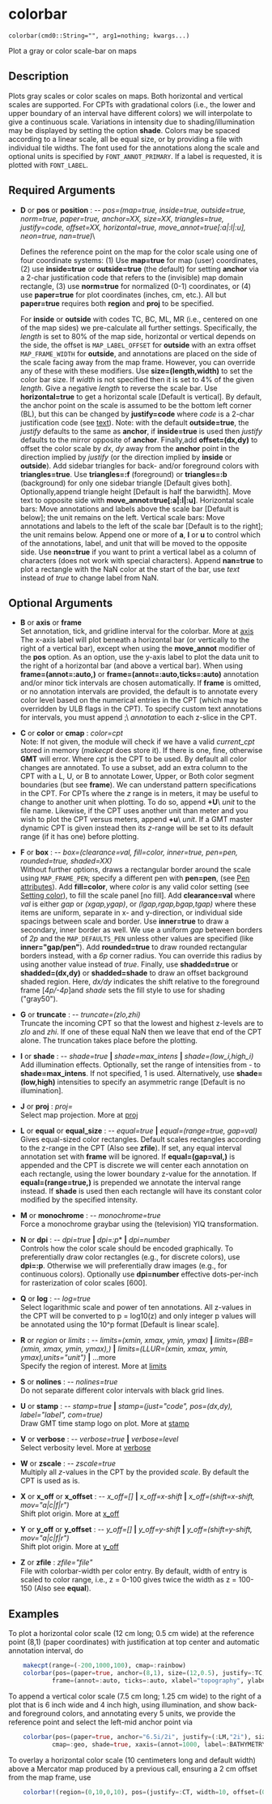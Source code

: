 # colorbar

	colorbar(cmd0::String="", arg1=nothing; kwargs...)

Plot a gray or color scale-bar on maps

Description
-----------

Plots gray scales or color scales on maps. Both horizontal and vertical scales are supported. For CPTs with gradational colors (i.e., the lower and upper boundary of an interval have different colors) we will interpolate to give a continuous scale. Variations in intensity due to shading/illumination may be displayed by setting the option **shade**. Colors may be spaced according to a linear scale, all be equal size, or by providing a file with individual tile widths. The font used for the annotations along the scale and optional units is specified by `FONT_ANNOT_PRIMARY`. If a label is requested, it is plotted with `FONT_LABEL`.

Required Arguments
------------------

- **D** or **pos** or **position** : -- *pos=(map=true, inside=true, outside=true, norm=true, paper=true, anchor=XX, size=XX, triangles=true, justify=code, offset=XX, horizontal=true, move\_annot=true[:a|:l|:u], neon=true, nan=true)*\

    Defines the reference point on the map for the color scale using one of four coordinate systems: (1) Use **map=true** for map (user) coordinates, (2) use **inside=true** or **outside=true** (the default) for setting **anchor** via a 2-char justification code that refers to the (invisible) map domain rectangle, (3) use **norm=true** for normalized (0-1) coordinates, or (4) use **paper=true** for plot coordinates (inches, cm, etc.). All but **paper=true** requires both **region** and **proj** to be specified.
    
    For **inside** or **outside** with codes TC, BC, ML, MR (i.e., centered on one of the map sides) we pre-calculate all further settings. Specifically, the *length* is set to 80% of the map side, horizontal or vertical depends on the side, the offset is `MAP_LABEL_OFFSET` for **outside** with an extra offset `MAP_FRAME_WIDTH` for **outside**, and annotations are placed on the side of the scale facing away from the map frame. However, you can override any of these with these modifiers.
    Use **size=(length,width)** to set the color bar size. If *width* is not specified then it is set to 4% of the given *length*. Give a negative *length* to reverse the scale bar. Use **horizontal=true** to get a horizontal scale [Default is vertical]. By default, the anchor point on the scale is assumed to be the bottom left corner (BL), but this can be changed by **justify=code** where *code* is a 2-char justification code (see [text](@ref)). Note: with the default **outside=true**, the *justify* defaults to the same as **anchor**, if **inside=true** is used then *justify* defaults to the mirror opposite of **anchor**. Finally,add **offset=(dx,dy)** to offset the color scale by *dx*, *dy* away from the **anchor** point in the direction implied by *justify* (or the direction implied by **inside** or **outside**).
    Add sidebar triangles for back- and/or foreground colors with **triangles=true**. Use **triangles=:f** (foreground) or **triangles=:b** (background) for only one sidebar triangle [Default gives both]. Optionally,append triangle height [Default is half the barwidth].
    Move text to opposite side with **move\_annot=true[:a|:l|:u]**. Horizontal scale bars: Move annotations and labels above the scale bar [Default is below]; the unit remains on the left. Vertical scale bars: Move annotations and labels to the left of the scale bar [Default is to the right]; the unit remains below. Append one or more of **a**, **l** or **u** to control which of the annotations, label, and unit that will be moved to the opposite side. Use **neon=true** if you want to print a vertical label as a column of characters (does not work with special characters). Append **nan=true** to plot a rectangle with the NaN color at the start of the bar, use *text* instead of *true* to change label from NaN.

Optional Arguments
------------------

- **B** or **axis** or **frame**\
    Set annotation, tick, and gridline interval for the colorbar. More at [axis](@ref)
    The x-axis label will plot beneath a horizontal bar (or vertically to the right of a vertical bar), except when using the **move\_annot** modifier of the **pos** option. As an option, use the y-axis label to plot the data unit to the right of a horizontal bar (and above a vertical bar). When using **frame=(annot=:auto,)** or **frame=(annot=:auto,ticks=:auto)** annotation and/or minor tick intervals are chosen automatically. If **frame** is omitted, or no annotation intervals are provided, the default is to annotate every color level based on the numerical entries in the CPT (which may be overridden by ULB flags in the CPT). To specify custom text annotations for intervals, you must append ;\ *annotation* to each z-slice in the CPT.

- **C** or **color** or **cmap** : *color=cpt*\
    Note: If not given, the module will check if we have a valid *current\_cpt* stored in memory (*makecpt* does store it). If there is one, fine, otherwise **GMT** will error.
    Where *cpt* is the CPT to be used. By default all color changes are annotated. To use a subset, add an extra column to the CPT with a L, U, or B to annotate Lower, Upper, or Both color segment boundaries (but see **frame**). We can understand pattern specifications in the CPT. For CPTs where the *z* range is in meters, it may be useful to change to another unit when plotting. To do so, append **+U**\ *unit* to the file name. Likewise, if the CPT uses another unit than meter and you wish to plot the CPT versus meters, append **+u**\ *unit*. If a GMT master dynamic CPT is given instead then its *z*-range will be set to its default range (if it has one) before plotting.

- **F** or **box** : -- *box=(clearance=val, fill=color, inner=true, pen=pen, rounded=true, shaded=XX)*\
    Without further options, draws a rectangular border around the scale using `MAP_FRAME_PEN`; specify a different pen with **pen=pen**, (see [Pen attributes](@ref)). Add **fill=color**, where *color* is any valid color setting (see [Setting color](@ref)), to fill the scale panel [no fill]. Add  **clearance=val** where *val* is either *gap* or *(xgap,ygap)*, or *(lgap,rgap,bgap,tgap)* where these items are uniform, separate in x- and y-direction, or individual side spacings between scale and border. Use **inner=true** to draw a secondary, inner border as well. We use a uniform *gap* between borders of *2p* and the `MAP_DEFAULTS_PEN` unless other values are specified (like **inner="gap/pen"**). Add **rounded=true** to draw rounded rectangular borders instead, with a *6p* corner radius. You can override this radius by using another value instead of *true*. Finally, use **shadded=true** or **shadded=(dx,dy)** or **shadded=shade** to draw an offset background shaded region. Here, *dx/dy* indicates the shift relative to the foreground frame [*4p/-4p*]and *shade* sets the fill style to use for shading ("gray50").

- **G** or **truncate** : -- *truncate=(zlo,zhi)*\
    Truncate the incoming CPT so that the lowest and highest z-levels are to *zlo* and *zhi*.  If one of these equal NaN then we leave that end of the CPT alone. The truncation takes place before the plotting.

- **I** or **shade** : -- *shade=true* **|** *shade=max\_intens* **|** *shade=(low\_i,high\_i)*\
    Add illumination effects. Optionally, set the range of intensities from - to **shade=max\_intens**. If not specified, 1 is used. Alternatively, use **shade=(low,high)** intensities to specify an asymmetric range [Default is no illumination].

- **J** or **proj** : *proj=<parameters>*\
   Select map projection. More at [proj](@ref)

- **L** or **equal** or **equal\_size** : -- *equal=true* **|** *equal=(range=true, gap=val)*\
    Gives equal-sized color rectangles. Default scales rectangles according to the z-range in the CPT (Also see **zfile**). If set, any equal interval annotation set with **frame** will be ignored. If **equal=(gap=val,)** is appended and the CPT is discrete we will center each annotation on each rectangle, using the lower boundary z-value for the annotation. If **equal=(range=true,)** is prepended we annotate the interval range instead. If **shade** is used then each rectangle will have its constant color modified by the specified intensity.

- **M** or **monochrome** : -- *monochrome=true*\
    Force a monochrome graybar using the (television) YIQ transformation.

- **N** or **dpi** : -- *dpi=true* **|** *dpi=:p** **|** *dpi=number*\
    Controls how the color scale should be encoded graphically. To preferentially draw color rectangles (e.g., for discrete colors), use **dpi=:p**. Otherwise we will preferentially draw images (e.g., for continuous colors). Optionally use **dpi=number** effective dots-per-inch for rasterization of color scales [600].

- **Q** or **log** : -- *log=true*\
    Select logarithmic scale and power of ten annotations. All z-values in the CPT will be converted to p = log10(z) and only integer p values will be annotated using the 10^p format [Default is linear scale].

- **R** or *region* or *limits* : -- *limits=(xmin, xmax, ymin, ymax)* **|** *limits=(BB=(xmin, xmax, ymin, ymax),)* **|** *limits=(LLUR=(xmin, xmax, ymin, ymax),units="unit")* **|** ...more\
    Specify the region of interest. More at [limits](@ref)

- **S** or **nolines** : -- *nolines=true*\
    Do not separate different color intervals with black grid lines.

- **U** or **stamp** : -- *stamp=true* **|** *stamp=(just="code", pos=(dx,dy), label="label", com=true)*\
   Draw GMT time stamp logo on plot. More at [stamp](@ref)

- **V** or **verbose** : -- *verbose=true* **|** *verbose=level*\
   Select verbosity level. More at [verbose](@ref)

- **W** or **zscale** : -- *zscale=true*\
    Multiply all *z*-values in the CPT by the provided *scale*. By default the CPT is used as is.

- **X** or **x\_off** or **x\_offset** : -- *x_off=[]* **|** *x_off=x-shift* **|** *x_off=(shift=x-shift, mov="a|c|f|r")*\
   Shift plot origin. More at [x_off](@ref)

- **Y** or **y\_off** or **y\_offset** : -- *y\_off=[]* **|** *y\_off=y-shift* **|** *y\_off=(shift=y-shift, mov="a|c|f|r")*\
   Shift plot origin. More at [y_off](@ref)

- **Z** or **zfile** : *zfile="file"*\
    File with colorbar-width per color entry. By default, width of entry is scaled to color range, i.e., z = 0-100 gives twice the width as z = 100-150 (Also see **equal**).

Examples
--------

To plot a horizontal color scale (12 cm long; 0.5 cm wide) at the reference point (8,1)
(paper coordinates) with justification at top center and automatic annotation interval, do

```julia
    makecpt(range=(-200,1000,100), cmap=:rainbow)
    colorbar(pos=(paper=true, anchor=(8,1), size=(12,0.5), justify=:TC, horizontal=true),
            frame=(annot=:auto, ticks=:auto, xlabel="topography", ylabel=:km), show=true)
```

To append a vertical color scale (7.5 cm long; 1.25 cm wide) to the right of a plot that is 6 inch wide and 4 inch high, using illumination, and show back- and foreground colors, and annotating every 5 units, we provide the reference point and select the left-mid anchor point via

```julia
    colorbar(pos=(paper=true, anchor="6.5i/2i", justify=(:LM,"2i"), size=(7.5,1.2), triangles=true),
            cmap=:geo, shade=true, xaxis=(annot=1000, label=:BATHYMETRY), ylabel=:m, show=1)
```

To overlay a horizontal color scale (10 centimeters long and default width) above a
Mercator map produced by a previous call, ensuring a 2 cm offset from the map frame, use

```julia
    colorbar!(region=(0,10,0,10), pos=(justify=:CT, width=10, offset=(0,2), horizontal=true), cmap="colors.cpt", show=1)
```
